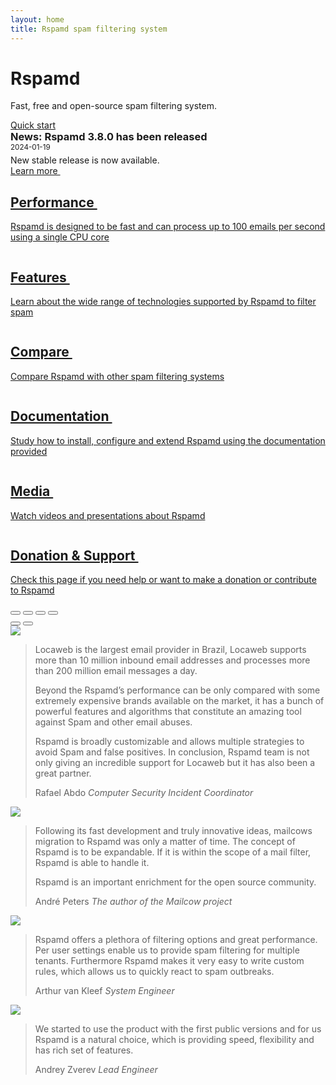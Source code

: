 ```yaml
---
layout: home
title: Rspamd spam filtering system
---
```


<div class="container-fluid d-flex flex-column p-0" style="height: calc(100vh - var(--navbar-height));">
	<div class="r-banner d-flex flex-grow-1 align-items-center">
		<div class="container text-center py-5">
			<h1 class="mt-0">Rspamd</h1>
			<p>Fast, free and open-source spam filtering system.</p>
			<a class="btn btn-primary btn-large mt-3" href="{{ site.baseurl }}/doc/quickstart.html">Quick start <small><i class="fa fa-chevron-right"></i></small></a>
		</div>
		</div>
		<div class="container-fluid w-auto mx-2">
		<div class="row news_row rounded-3 mx-auto my-4 p-3">
			<div class="col-12 col-sm-10">
				<h3 style="margin: 0px;">News: Rspamd 3.8.0 has been released</h3>
				<span class="date"><small>2024-01-19</small></span>
				<p style="margin-bottom: 0px; margin-top: 5px">New stable release is now available.</p>
			</div>
			<div class="col-12 col-sm-2 d-flex justify-content-end align-items-end">
				<a class="btn btn-primary mb-2" href="https://rspamd.com/announce/2024/01/19/rspamd-3.8.0.html">Learn more&nbsp;<i class="fa fa-chevron-right"></i></a>
			</div>
		</div>
	</div>
</div>

<div class="container-fluid w-auto mx-2">
    <div class="d-flex flex-wrap justify-content-between my-4">
        <a href="{{ site.baseurl }}/performance.html" class="r-tile">
            <img src="img/performance.jpg" alt="">
            <h2>Performance&nbsp;<i class="fa fa-chevron-right"></i></h2>
            <p>Rspamd is designed to be fast and can process up to 100 emails per second
            using a single CPU core</p>
        </a>
        <a href="{{ site.baseurl }}/features.html" class="r-tile">
            <img src="img/features.jpg" alt="">
            <h2>Features&nbsp;<i class="fa fa-chevron-right"></i></h2>
            <p>Learn about the wide range of technologies supported by Rspamd to filter spam</p>
        </a>
        <a href="{{ site.baseurl }}/comparison.html" class="r-tile">
            <img src="img/compare.jpg" alt="">
            <h2>Compare&nbsp;<i class="fa fa-chevron-right"></i></h2>
            <p>Compare Rspamd with other spam filtering systems</p>
        </a>
        <a href="{{ site.baseurl }}/doc/" class="r-tile">
            <img src="img/documentation.jpg" alt="">
            <h2>Documentation&nbsp;<i class="fa fa-chevron-right"></i></h2>
            <p>Study how to install, configure and extend Rspamd using the documentation provided</p>
        </a>
        <a href="{{ site.baseurl }}/media.html" class="r-tile">
            <img src="img/media.jpg" alt="">
            <h2>Media&nbsp;<i class="fa fa-chevron-right"></i></h2>
            <p>Watch videos and presentations about Rspamd</p>
        </a>
        <a href="{{ site.baseurl }}/support.html" class="r-tile">
            <img src="img/support.jpg" alt="">
            <h2>Donation &amp; Support&nbsp;<i class="fa fa-chevron-right"></i></h2>
            <p>Check this page if you need help or want to make a donation or contribute to Rspamd</p>
        </a>
    </div>
	<div class="row who-uses mx-auto my-4">
		<div id="text-carousel" class="carousel slide rounded-3 px-5" data-bs-ride="carousel">
			<div class="carousel-indicators">
				<button type="button" data-bs-target="#text-carousel" data-bs-slide-to="0" aria-label="Slide 1" class="active" aria-current="true"></button>
				<button type="button" data-bs-target="#text-carousel" data-bs-slide-to="1" aria-label="Slide 2"></button>
				<button type="button" data-bs-target="#text-carousel" data-bs-slide-to="2" aria-label="Slide 3"></button>
				<button type="button" data-bs-target="#text-carousel" data-bs-slide-to="3" aria-label="Slide 4"></button>
			</div>
				<!-- Controls carousel-->
				<button class="carousel-control-prev" type="button" data-bs-target="#text-carousel" data-bs-slide="prev">
						<span class="carousel-control-prev-icon"></span>
				</button>
				<button class="carousel-control-next" type="button" data-bs-target="#text-carousel" data-bs-slide="next">
						<span class="carousel-control-next-icon"></span>
				</button>
		    <!-- Wrapper for slides -->
		            <div class="carousel-inner">
										<div class="carousel-item active">
												<div class="carousel-content row">
														<div class="col-sm-3 col-12">
																<a href="https://www.locaweb.com.br/" target="_blank"><img src="img/logo_locaweb.png" class="img-fluid"></a>
														</div>
														<div class="col-sm-9 col-12">
																<blockquote class="blockquote mb-0 px-4 border-start border-3">
																		<p>Locaweb is the largest email provider in Brazil, Locaweb supports more than 10 million inbound email addresses and processes more than 200 million email messages a day.</p>
																		<p>Beyond the Rspamd’s performance can be only compared with some extremely expensive brands available on the market, it has a bunch of powerful features and algorithms that constitute an amazing tool against Spam and other email abuses.</p>
																		<p>Rspamd is broadly customizable and allows multiple strategies to avoid Spam and false positives. In conclusion, Rspamd team is not only giving an incredible support for Locaweb but it has also been a great partner.</p>
																		<footer class="blockquote-footer mt-0">Rafael Abdo <cite title="Source Title">Computer Security Incident Coordinator</cite></footer>
																</blockquote>
														</div>
												</div>
										</div>
										<div class="carousel-item">
												<div class="carousel-content row">
														<div class="col-sm-3 col-12">
																<a href="https://mailcow.email/" target="_blank"><img src="img/cow_mailcow.svg" class="img-fluid" style="max-height: 200px;"></a>
														</div>
														<div class="col-sm-9 col-12">
																<blockquote class="blockquote mb-0 px-4 border-start border-3">
																		<p>Following its fast development and truly innovative ideas, mailcows migration to Rspamd was only a matter of time. The concept of Rspamd is to be expandable. If it is within the scope of a mail filter, Rspamd is able to handle it.</p> <p>Rspamd is an important enrichment for the open source community.</p>
																		<footer class="blockquote-footer mt-0">André Peters <cite title="Source Title">The author of the Mailcow project</cite></footer>
																</blockquote>
														</div>
												</div>
										</div>
										<div class="carousel-item">
												<div class="carousel-content row">
																<div class="col-sm-2 col-12 offset-sm-1">
																		<a href="https://www.adix.nl/" target="_blank"><img src="img/adix_logo.png" class="img-fluid"></a>
																</div>
																<div class="col-sm-9 col-12">
																		<blockquote class="blockquote mb-0 px-4 border-start border-3">
																				<p>Rspamd offers a plethora of filtering options and great performance. Per user settings enable us to provide spam filtering for multiple tenants. Furthermore Rspamd makes it very easy to write custom rules, which allows us to quickly react to spam outbreaks.</p>
																				<footer class="blockquote-footer mt-0">Arthur van Kleef <cite title="Source Title">System Engineer</cite></footer>
																		</blockquote>
																</div>
												</div>
										</div>
										<div class="carousel-item">
												<div class="carousel-content row">
																<div class="col-sm-2 col-12 offset-sm-1">
																		<a href="https://www.ozon.ru/" target="_blank"><img src="img/ozon_logo.png" class="img-fluid"></a>
																</div>
																<div class="col-sm-9 col-12">
																		<blockquote class="blockquote mb-0 px-4 border-start border-3">
																				<p>We started to use the product with the first public versions and for us Rspamd is a natural choice, which is providing speed, flexibility and has rich set of features. </p>
																				<footer class="blockquote-footer mt-0">Andrey Zverev <cite title="Source Title">Lead Engineer</cite></footer>
																		</blockquote>
																</div>
												</div>
										</div>
		            </div>
		</div>
	</div>
</div>
